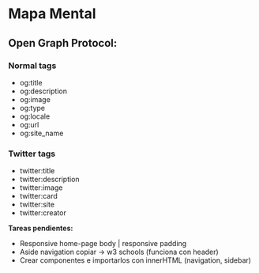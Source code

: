 # Mapa Mental

## Open Graph Protocol:
<!-- <html prefix="og: https://ogp.me/ns#"></html> -->
### Normal tags
* og:title
* og:description
* og:image
* og:type
* og:locale
* og:url
* og:site_name

### Twitter tags
* twitter:title
* twitter:description
* twitter:image
* twitter:card
* twitter:site
* twitter:creator

**Tareas pendientes:**
* Responsive home-page body | responsive padding
* Aside navigation copiar -> w3 schools (funciona con header)
* Crear componentes e importarlos con innerHTML (navigation, sidebar)